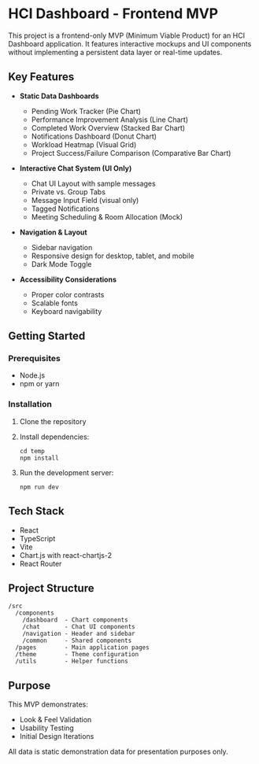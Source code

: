 # HCI Dashboard - Frontend MVP

This project is a frontend-only MVP (Minimum Viable Product) for an HCI Dashboard application. It features interactive mockups and UI components without implementing a persistent data layer or real-time updates.

## Key Features

- **Static Data Dashboards**
  - Pending Work Tracker (Pie Chart)
  - Performance Improvement Analysis (Line Chart)
  - Completed Work Overview (Stacked Bar Chart)
  - Notifications Dashboard (Donut Chart)
  - Workload Heatmap (Visual Grid)
  - Project Success/Failure Comparison (Comparative Bar Chart)

- **Interactive Chat System (UI Only)**
  - Chat UI Layout with sample messages
  - Private vs. Group Tabs
  - Message Input Field (visual only)
  - Tagged Notifications
  - Meeting Scheduling & Room Allocation (Mock)

- **Navigation & Layout**
  - Sidebar navigation
  - Responsive design for desktop, tablet, and mobile
  - Dark Mode Toggle

- **Accessibility Considerations**
  - Proper color contrasts
  - Scalable fonts
  - Keyboard navigability

## Getting Started

### Prerequisites

- Node.js
- npm or yarn

### Installation

1. Clone the repository
2. Install dependencies:
   ```
   cd temp
   npm install
   ```

3. Run the development server:
   ```
   npm run dev
   ```

## Tech Stack

- React
- TypeScript
- Vite
- Chart.js with react-chartjs-2
- React Router

## Project Structure

```
/src
  /components
    /dashboard  - Chart components
    /chat       - Chat UI components
    /navigation - Header and sidebar
    /common     - Shared components
  /pages        - Main application pages
  /theme        - Theme configuration
  /utils        - Helper functions
```

## Purpose

This MVP demonstrates:
- Look & Feel Validation
- Usability Testing
- Initial Design Iterations

All data is static demonstration data for presentation purposes only.